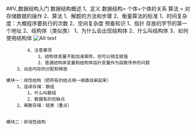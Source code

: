 
##V_数据结构入门
	数据结构概述
		1、定义
			数据结构= 个体+个体的关系
			算法 = 对存储数据的操作
		2、算法
			1、解题的方法和步骤
			2、衡量算法的标准
				1、时间复杂度：大概程序要执行的次数
				2、空间复杂度
	预备知识
		1、指针
			存放的字节的第一个地址
		2、结构体（类似类）
			1、为什么会出现结构体
			2、什么叫结构体
			3、如何使用结构体
![Alt text](./1564908184238.png)


			4、注意事项 
				1、结构体变量不能加减乘除，但可以相互赋值
				2、普通结构体变量和结构体指针变量作为函数传参的问题
		3、动态内存的分配和释放
		
	模块一：线性结构（把所有的结点用一根直线串起来）
		1、连续存储：数组
			1、什么叫数组
			2、数据有的优缺点
		2、离散存储：链表（重点）


	模块二：非线性结构
		
